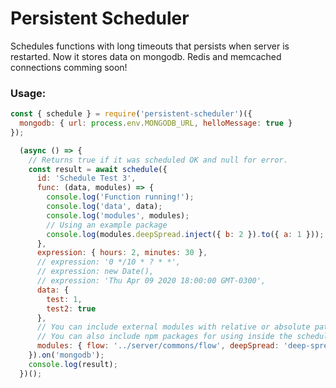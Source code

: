 # Persistent Scheduler
Schedules functions with long timeouts that persists when server is restarted.
Now it stores data on mongodb. Redis and memcached connections comming soon!

### Usage:
```js
const { schedule } = require('persistent-scheduler')({
  mongodb: { url: process.env.MONGODB_URL, helloMessage: true }
});

  (async () => {
    // Returns true if it was scheduled OK and null for error.
    const result = await schedule({
      id: 'Schedule Test 3',
      func: (data, modules) => {
        console.log('Function running!');
        console.log('data', data);
        console.log('modules', modules);
        // Using an example package
        console.log(modules.deepSpread.inject({ b: 2 }).to({ a: 1 }));
      },
      expression: { hours: 2, minutes: 30 },
      // expression: '0 */10 * ? * *',
      // expression: new Date(),
      // expression: 'Thu Apr 09 2020 18:00:00 GMT-0300',
      data: {
        test: 1,
        test2: true
      },
      // You can include external modules with relative or absolute paths.
      // You can also include npm packages for using inside the scheduled function.
      modules: { flow: '../server/commons/flow', deepSpread: 'deep-spread' }
    }).on('mongodb');
    console.log(result);
  })();
```